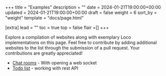 +++
title = "Examples"
description = ""
date = 2024-01-21T19:00:00+00:00
updated = 2024-01-21T19:00:00+00:00
draft = false
weight = 6
sort_by = "weight"
template = "docs/page.html"

[extra]
lead = ""
toc = true
top = false
flair =[]
+++


Explore a compilation of websites along with exemplary Loco implementations on this page. Feel free to contribute by adding additional websites to the list through the submission of a pull request. Your contributions are greatly appreciated!


* [Chat rooms](https://github.com/loco-rs/chat-rooms) - With opening a web socket 
* [Todo list](https://github.com/loco-rs/todo-list) - working with rest API
